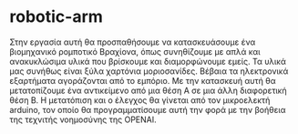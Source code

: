 # robotic-arm
Στην εργασία αυτή θα προσπαθήσουμε να κατασκευάσουμε ένα βιομηχανικό ρομποτικό Βραχίονα, όπως συνηθίζουμε με απλά και ανακυκλώσιμα υλικά που βρίσκουμε και διαμορφώνουμε εμείς.
Τα υλικά μας συνήθως είναι ξύλα χαρτόνια μοριοσανίδες. Βέβαια τα ηλεκτρονικά εξαρτήματα αγοράζονται από το εμπόριο.
Με την κατασκευή αυτή θα μετατοπίζουμε ένα αντικείμενο από μια θέση Α σε μια άλλη διαφορετική θέση Β.
Η μετατόπιση και ο έλεγχος θα γίνεται από τον μικροελεκτή arduino, τον οποίο θα προγραμματίσουμε αυτή την φορά με την βοήθεια της τεχνιτής  νοημοσύνης της OPENAI.
